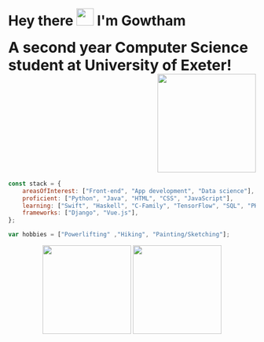 # Hey there <img src="https://media.giphy.com/media/f3jZ3CyVl66RuBwpJp/giphy.gif" width="35px"> I'm Gowtham

<table border="0">
 <tr>
	<b style="font-size:30px">A second year Computer Science student at University of Exeter! </b>
 </tr>
 <tr>
	 <img align="right" src="https://i.giphy.com/media/Qyml5wziJeHreuOdzu/giphy.webp" width="200"/>
    <!-- <img align="right" src="https://user-images.githubusercontent.com/5713670/87202985-820dcb80-c2b6-11ea-9f56-7ec461c497c3.gif" width="200"/> -->
 </tr>
</table>


```javascript
const stack = {
	areasOfInterest: ["Front-end", "App development", "Data science"],
	proficient: ["Python", "Java", "HTML", "CSS", "JavaScript"],
	learning: ["Swift", "Haskell", "C-Family", "TensorFlow", "SQL", "PHP"],
	frameworks: ["Django", "Vue.js"],
};

var hobbies = ["Powerlifting" ,"Hiking", "Painting/Sketching"];
```

<div align="center">
  <img height="180em" src="https://github-readme-stats-three-sepia.vercel.app/api?username=gowth6m&show_icons=true&hide_border=true&bg_color=ffffff00&text_color=4EB18D&title_color=ff7b72&icon_color=4B2C2F" />
  <img height="180em" src="https://github-readme-stats-three-sepia.vercel.app/api/top-langs/?username=gowth6m&layout=compact&exclude_repo=github-readme-stats&hide_border=true&bg_color=ffffff00&text_color=4EB18D&title_color=ff7b72&icon_color=4B2C2F" />
</div>

